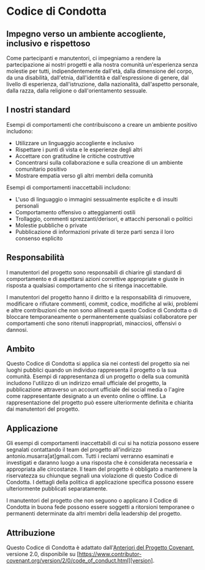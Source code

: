 # Codice di Condotta

## Impegno verso un ambiente accogliente, inclusivo e rispettoso

Come partecipanti e manutentori, ci impegniamo a rendere la partecipazione ai nostri progetti e alla nostra comunità un'esperienza senza molestie per tutti, indipendentemente dall'età, dalla dimensione del corpo, da una disabilità, dall'etnia, dall'identità e dall'espressione di genere, dal livello di esperienza, dall'istruzione, dalla nazionalità, dall'aspetto personale, dalla razza, dalla religione o dall'orientamento sessuale.

## I nostri standard

Esempi di comportamenti che contribuiscono a creare un ambiente positivo includono:

- Utilizzare un linguaggio accogliente e inclusivo
- Rispettare i punti di vista e le esperienze degli altri
- Accettare con gratitudine le critiche costruttive
- Concentrarsi sulla collaborazione e sulla creazione di un ambiente comunitario positivo
- Mostrare empatia verso gli altri membri della comunità

Esempi di comportamenti inaccettabili includono:

- L'uso di linguaggio o immagini sessualmente esplicite e di insulti personali
- Comportamento offensivo o atteggiamenti ostili
- Trollaggio, commenti sprezzanti/derisori, e attacchi personali o politici
- Molestie pubbliche o private
- Pubblicazione di informazioni private di terze parti senza il loro consenso esplicito

## Responsabilità

I manutentori del progetto sono responsabili di chiarire gli standard di comportamento e 
di aspettarsi azioni correttive appropriate e giuste in risposta a qualsiasi comportamento 
che si ritenga inaccettabile.

I manutentori del progetto hanno il diritto e la responsabilità di rimuovere, modificare o 
rifiutare commenti, commit, codice, modifiche al wiki, problemi e altre contribuzioni che 
non sono allineati a questo Codice di Condotta o di bloccare temporaneamente o permanentemente 
qualsiasi collaboratore per comportamenti che sono ritenuti inappropriati, minacciosi, 
offensivi o dannosi.

## Ambito

Questo Codice di Condotta si applica sia nei contesti del progetto sia nei luoghi pubblici 
quando un individuo rappresenta il progetto o la sua comunità. Esempi di rappresentanza di un 
progetto o della sua comunità includono l'utilizzo di un indirizzo email ufficiale del progetto, 
la pubblicazione attraverso un account ufficiale dei social media o l'agire come rappresentante 
designato a un evento online o offline. La rappresentazione del progetto può essere ulteriormente 
definita e chiarita dai manutentori del progetto.

## Applicazione

Gli esempi di comportamenti inaccettabili di cui si ha notizia possono essere segnalati contattando 
il team del progetto all'indirizzo antonio.musarra[at]gmail.com. Tutti i reclami verranno esaminati 
e investigati e daranno luogo a una risposta che è considerata necessaria e appropriata alle 
circostanze. Il team del progetto è obbligato a mantenere la riservatezza su chiunque segnali 
una violazione di questo Codice di Condotta. I dettagli della politica di applicazione specifica 
possono essere ulteriormente pubblicati separatamente.

I manutentori del progetto che non seguono o applicano il Codice di Condotta in buona fede 
possono essere soggetti a ritorsioni temporanee o permanenti determinate da altri membri della 
leadership del progetto.

## Attribuzione

Questo Codice di Condotta è adattato dall'[Anteriori del Progetto Covenant][homepage], 
versione 2.0, disponibile su [https://www.contributor-covenant.org/version/2/0/code_of_conduct.html][version].

[homepage]: https://www.contributor-covenant.org
[version]: https://www.contributor-covenant.org/version/2/0/code_of_conduct.html
